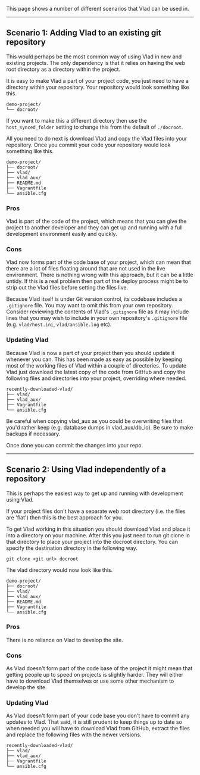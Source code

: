 This page shows a number of different scenarios that Vlad can be used in.

----

## Scenario 1: Adding Vlad to an existing git repository

This would perhaps be the most common way of using Vlad in new and existing projects. The only dependency is that it relies on having the web root directory as a directory within the project.

It is easy to make Vlad a part of your project code, you just need to have a directory within your repository. Your repository would look something like this.

    demo-project/
    └── docroot/

If you want to make this a different directory then use the `host_synced_folder` setting to change this from the default of `./docroot`.

All you need to do next is download Vlad and copy the Vlad files into your repository. Once you commit your code your repository would look something like this.

    demo-project/
    ├── docroot/
    ├── vlad/
    ├── vlad_aux/
    ├── README.md
    ├── Vagrantfile
    └── ansible.cfg

### Pros

Vlad is part of the code of the project, which means that you can give the project to another developer and they can get up and running with a full development environment easily and quickly.

### Cons

Vlad now forms part of the code base of your project, which can mean that there are a lot of files floating around that are not used in the live environment. There is nothing wrong with this approach, but it can be a little untidy. If this is a real problem then part of the deploy process might be to strip out the Vlad files before setting the files live.

Because Vlad itself is under Git version control, its codebase includes a `.gitignore` file. You may want to omit this from your own repository. Consider reviewing the contents of Vlad's `.gitignore` file as it may include lines that you may wish to include in your own repository's `.gitignore` file (e.g. `vlad/host.ini`, `vlad/ansible.log` etc). 

### Updating Vlad

Because Vlad is now a part of your project then you should update it whenever you can. This has been made as easy as possible by keeping most of the working files of Vlad within a couple of directories. To update Vlad just download the latest copy of the code from GitHub and copy the following files and directories into your project, overriding where needed.

    recently-downloaded-vlad/
    ├── vlad/
    ├── vlad_aux/
    ├── Vagrantfile
    └── ansible.cfg

Be careful when copying vlad_aux as you could be overwriting files that you'd rather keep (e.g. database dumps in vlad_aux/db_io). Be sure to make backups if necessary.

Once done you can commit the changes into your repo.

----


## Scenario 2: Using Vlad independently of a repository

This is perhaps the easiest way to get up and running with development using Vlad.

If your project files don't have a separate web root directory (i.e. the files are 'flat') then this is the best approach for you.

To get Vlad working in this situation you should download Vlad and place it into a directory on your machine. After this you just need to run git clone in that directory to place your project into the docroot directory. You can specify the destination directory in the following way.

    git clone <git url> docroot

The vlad directory would now look like this.


    demo-project/
    ├── docroot/
    ├── vlad/
    ├── vlad_aux/
    ├── README.md
    ├── Vagrantfile
    └── ansible.cfg


### Pros

There is no reliance on Vlad to develop the site.

### Cons

As Vlad doesn't form part of the code base of the project it might mean that getting people up to speed on projects is slightly harder. They will either have to download Vlad themselves or use some other mechanism to develop the site.

### Updating Vlad

As Vlad doesn't form part of your code base you don't have to commit any updates to Vlad. That said, it is still prudent to keep things up to date so when needed you will have to download Vlad from GitHub, extract the files and replace the following files with the newer versions.

    recently-downloaded-vlad/
    ├── vlad/
    ├── vlad_aux/
    ├── Vagrantfile
    └── ansible.cfg
